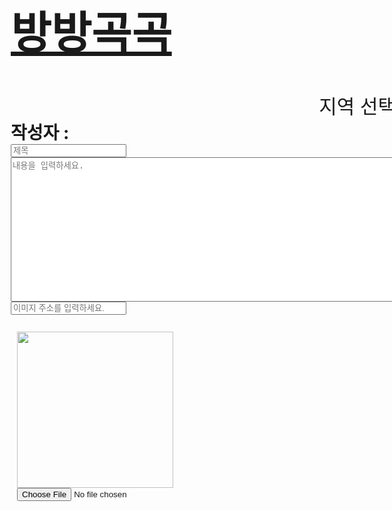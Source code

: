 <!DOCTYPE html>
<html lang="ko">
<head>
<title>방방곡곡</title>
<link rel="stylesheet" type="text/css" href="css/color1.css" />
<link rel="stylesheet" type="text/css" href="css/style.css" />
</head>
<body style="margin-left:300px;">
       <a href="login_end.html"><h1 style= "font-size: 70px;">방방곡곡</h1></a>
    <div style="width:723px; text-align: right;">
        <label for="area" style ="font-size: 31px;">지역 선택</label>
        <select name="area" id="area">
            <option value="1"; >인천.서울.경기</option>
            <option value="2";>강원도</option>
            <option value="3";>경북.대구</option>
            <option value="4";>충남.대전</option>
            <option value="5";>충북.세종</option>
            <option value="6";>경남.부산.울산</option>
            <option value="7";>전라북도</option>
            <option value="8";>전남.광주</option>
            <option value="9";>제주도</option>
            <option value="10";>울릉도.독도</option>
        </select>
    </div> 
        <tr>
            <td><b style= "font-size:28px">작성자 : </b><b id="userName" style="font-size:30px"></b></td> 
        </tr>
    </br>
        <tr>
            <td><input type="text" id="title" name="title" placeholder="제목"></td>
        </tr>
    <br>
        <tr>
            <td><textarea rows="15" cols="100" type="text" id="contents" name="contents" placeholder="내용을 입력하세요."></textarea>
            </td>
        </tr>
        <br/>
        <input type="text" id="srcimg" placeholder="이미지 주소를 입력하세요."><br/>
            <div class="image-cont" style="padding:10px; height: 250px; width: 400px;" ></br>
                <img style="height: auto; width: 250px;" id="prev_img" src="no.PNG";>
                <input style="display: block; height:max-content;" type="file" accept="image/*" id="input_image" name="input_image" >
            </div>
            <p id="demo"></p>
            <div style="width:723px; text-align: right;">
        <button onclick="window.history.back()">취소</button>
        <button onclick="save()">작성</button>
    </div>
    </body>
<script>
    helloUser()
    function helloUser(){
        let user = document.querySelector('#userName');
        let span = document.createElement("span");
        var usr = JSON.parse(sessionStorage.getItem('__login__'));
        console.log(usr.pw, usr.id);

        user.appendChild(span);
        span.innerText = usr.id;      
    }
    function readImage(input) {
        var img= document.getElementById("input_image").src;
        document.getElementById("demo").innerHTML = img;

    if(input.files && input.files[0]) {
        const reader = new FileReader()
        reader.onload = e => {
            const previewImage = document.getElementById("prev_img")
            previewImage.src = e.target.result
        }
        reader.readAsDataURL(input.files[0])

    }
}
    const inputImage = document.getElementById("input_image")
    inputImage.addEventListener("change", e => {
    readImage(e.target)
})

    function save() {
      if (!confirm('저장하시겠습니까?')) {
        return;
      }
      var area = document.getElementById("area").value;

      var contents = JSON.parse(localStorage.getItem("contents"+area));
      if (!contents) {
          contents = [];
        }
      var srcimg = document.getElementById('srcimg').value;
      var title = document.getElementById('title').value;
      var writer = JSON.parse(sessionStorage.getItem('__login__'));
      var content = document.getElementById('contents').value;
      contents.push({no:contents.length+1
        , srcimg:srcimg
        , area:area
        , title:title
        , writer:writer
        , contents:content
        , write_date:new Date()});
      localStorage.setItem("contents"+area, JSON.stringify(contents));
  
      alert('저장되었습니다.');
      location.href = 'list.html?area='+area;
    }
  </script>
</html>
